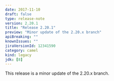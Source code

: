 ```yaml
---
date: 2017-11-10
draft: false 
type: release-note
version: 2.20.1
title: "Release 2.20.1"
preview: "Minor update of the 2.20.x branch"
apiBreaking: ""
knownIssues: ""
jiraVersionId: 12341590
category: camel
kind: legacy
jdk: [8]
---
```


This release is a minor update of the 2.20.x branch.
